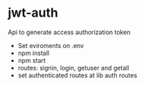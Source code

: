 # jwt-auth

Api to generate access authorization token

- Set eviroments on .env
- npm install
- npm start 
- routes: signin, login, getuser and getall
- set authenticated routes at lib auth routes
